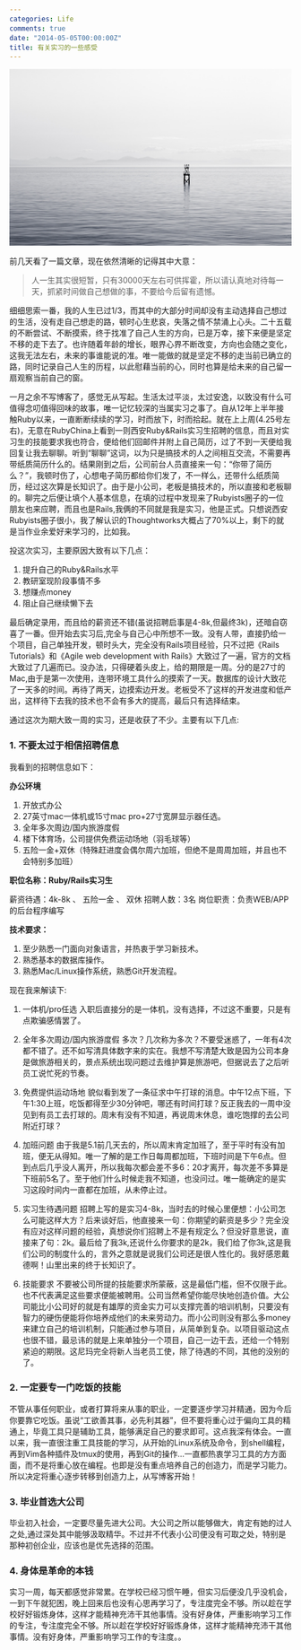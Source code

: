 ```yaml
---
categories: Life
comments: true
date: "2014-05-05T00:00:00Z"
title: 有关实习的一些感受
---
```

![](/images/20140505.jpg)

前几天看了一篇文章，现在依然清晰的记得其中大意：

> 人一生其实很短暂，只有30000天左右可供挥霍，所以请认真地对待每一天，抓紧时间做自己想做的事，不要给今后留有遗憾。

细细思索一番，我的人生已过1/3，而其中的大部分时间却没有主动选择自己想过的生活，没有走自己想走的路，顿时心生悲哀，失落之情不禁涌上心头。二十五载的不断尝试、不断摸索，终于找准了自己人生的方向，已是万幸，接下来便是坚定不移的走下去了。也许随着年龄的增长，眼界心界不断改变，方向也会随之变化，这我无法左右，未来的事谁能说的准。唯一能做的就是坚定不移的走当前已确立的路，同时记录自己人生的历程，以此慰藉当前的心，同时也算是给未来的自己留一扇观察当前自己的窗。

一月之余不写博客了，感觉无从写起。生活太过平淡，太过安逸，以致没有什么可值得念叨值得回味的故事，唯一记忆较深的当属实习之事了。自从12年上半年接触Ruby以来，一直断断续续的学习，时而放下，时而拾起。就在上上周(4.25号左右)，无意在RubyChina上看到一则西安Ruby&Rails实习生招聘的信息，而且对实习生的技能要求我也符合，便给他们回邮件并附上自己简历，过了不到一天便给我回复让我去聊聊。听到“聊聊”这词，以为只是搞技术的人之间相互交流，不需要再带纸质简历什么的。结果刚到之后，公司前台人员直接来一句：“你带了简历么？”，我顿时伤了，心想电子简历都给你们发了，不一样么，还带什么纸质简历，经过这次算是长知识了。由于是小公司，老板是搞技术的，所以直接和老板聊的。聊完之后便让填个人基本信息，在填的过程中发现来了Rubyists圈子的一位朋友也来应聘，而且也是Rails,我俩的不同就是我是实习，他是正式。只想说西安Rubyists圈子很小，我了解认识的Thoughtworks大概占了70%以上，剩下的就是当作业余爱好来学习的，比如我。

<!--more-->

投这次实习，主要原因大致有以下几点：

1. 提升自己的Ruby&Rails水平
2. 教研室现阶段事情不多
3. 想赚点money
4. 阻止自己继续懒下去

最后确定录用，而且给的薪资还不错(虽说招聘启事是4-8k,但最终3k)，还暗自窃喜了一番。但开始去实习后,完全与自己心中所想不一致。没有人带，直接扔给一个项目，自己单独开发，顿时头大，完全没有Rails项目经验，只不过把《Rails Tutorials》和《Agile web development with Rails》大致过了一遍，官方的文档大致过了几遍而已。没办法，只得硬着头皮上，给的期限是一周。分的是27寸的Mac,由于是第一次使用，连带环境工具什么的摸索了一天。数据库的设计大致花了一天多的时间。再待了两天，边摸索边开发。老板受不了这样的开发进度和低产出，这样待下去我的技术也不会有多大的提高，最后只有选择结束。

通过这次为期大致一周的实习，还是收获了不少。主要有以下几点:

### 1. 不要太过于相信招聘信息

我看到的招聘信息如下：

**办公环境**

1. 开放式办公
2. 27英寸mac一体机或15寸mac pro+27寸宽屏显示器任选。
3. 全年多次周边/国内旅游度假
4. 楼下体育场，公司提供免费运动场地（羽毛球等）
5. 五险一金+双休（特殊赶进度会偶尔周六加班，但绝不是周周加班，并且也不会特别多加班）

**职位名称：Ruby/Rails实习生**

薪资待遇：4k-8k 、 五险一金 、 双休
招聘人数：3名
岗位职责：负责WEB/APP的后台程序编写

**技术要求：**

1. 至少熟悉一门面向对象语言，并热衷于学习新技术。
2. 熟悉基本的数据库操作。
3. 熟悉Mac/Linux操作系统，熟悉Git开发流程。

现在我来解读下:

1. 一体机/pro任选
入职后直接分的是一体机，没有选择，不过这不重要，只是有点欺骗感情罢了。

2. 全年多次周边/国内旅游度假
多次？几次称为多次？不要受迷惑了，一年有4次都不错了。还不如写清具体数字来的实在。我想不写清楚大致是因为公司本身是做旅游相关的，景点系统出现问题过去维护算是旅游吧，但据说去了之后听员工说忙死的节奏。

3. 免费提供运动场地
貌似看到发了一条征求中午打球的消息。中午12点下班，下午1:30上班，吃饭都得至少30分钟吧，哪还有时间打球？反正我去的一周中没见到有员工去打球的。周末有没有不知道，再说周末休息，谁吃饱撑的去公司附近打球？

4. 加班问题
由于我是5.1前几天去的，所以周末肯定加班了，至于平时有没有加班，便无从得知。唯一了解的是工作日每周都加班，下班时间是下午6点。但到点后几乎没人离开，所以我每次都会差不多6：20才离开，每次差不多算是下班前5名了。至于他们什么时候走我不知道，也没问过。唯一能确定的是实习这段时间内一直都在加班，从未停止过。

5. 实习生待遇问题
招聘上写的是实习4-8k，当时去的时候心里便想：小公司怎么可能这样大方？后来谈好后，他直接来一句：你期望的薪资是多少？完全没有应对这样问题的经验，真想说你们招聘上不是有规定么？但没好意思说，直接来了句：2k。最后给了我3k,还说什么你要求的是2k，我们给了你3k,这是我们公司的制度什么的，言外之意就是说我们公司还是很人性化的。我好感恩戴德啊！山里出来的终于长知识了。

6. 技能要求
不要被公司所提的技能要求所蒙蔽，这是最低门槛，但不仅限于此。也不代表满足这些要求便能被聘用。公司当然希望你能尽快地创造价值。大公司能比小公司好的就是有雄厚的资金实力可以支撑完善的培训机制，只要没有智力的硬伤便能将你培养成他们的未来劳动力。而小公司则没有那么多money来建立自己的培训机制，只能通过参与项目，从简单到复杂。以项目驱动这点也很不错，最忌讳的就是上来单独分一个项目，自己一边干去，还给一个特别紧迫的期限。这尼玛完全将新人当老员工使，除了待遇的不同，其他的没别的了。

### 2. 一定要专一门吃饭的技能
不管从事任何职业，或者打算将来从事的职业，一定要逐步学习并精通，因为今后你要靠它吃饭。虽说“工欲善其事，必先利其器”，但不要将重心过于偏向工具的精通上，毕竟工具只是辅助工具，能够满足自己的要求即可。这点我深有体会。一直以来，我一直很注重工具技能的学习，从开始的Linux系统及命令，到shell编程，再到Vim各种插件及tmux的使用，再到Git的操作...一直都热衷学习工具的方方面面，而不是将重心放在编程。也即是没有重点培养自己的创造力，而是学习能力。所以决定将重心逐步转移到创造力上，从写博客开始！

### 3. 毕业首选大公司
毕业初入社会，一定要尽量先进大公司。大公司之所以能够做大，肯定有她的过人之处,通过深处其中能够汲取精华。不过并不代表小公司便没有可取之处，特别是那种初创企业，应该也是优先选择的范围。

### 4. 身体是革命的本钱
实习一周，每天都感觉非常累。在学校已经习惯午睡，但实习后便没几乎没机会，一到下午就犯困，晚上回来后也没有心思再学习了，专注度完全不够。所以趁在学校好好锻炼身体，这样才能精神充沛干其他事情。没有好身体，严重影响学习工作的专注，专注度完全不够。所以趁在学校好好锻炼身体，这样才能精神充沛干其他事情。没有好身体，严重影响学习工作的专注度。。
